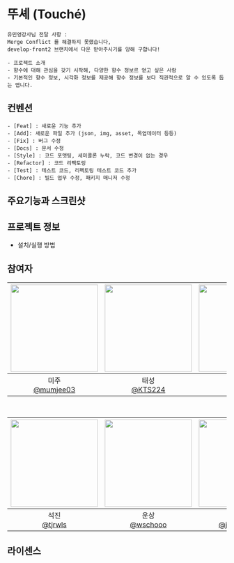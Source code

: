 # 뚜셰 (Touché)

```
유민영강사님 전달 사항 : 
Merge Conflict 를 해결하지 못했습니다,
develop-front2 브랜치에서 다운 받아주시기를 양해 구합니다! 
```


```
- 프로젝트 소개
- 향수에 대해 관심을 갖기 시작해, 다양한 향수 정보르 얻고 싶은 사람
- 기본적인 향수 정보, 시각화 정보를 제공해 향수 정보를 보다 직관적으로 알 수 있도록 돕는 앱니다.
```


## 컨벤션
```
- [Feat] : 새로운 기능 추가
- [Add]: 새로운 파일 추가 (json, img, asset, 목업데이터 등등)
- [Fix] : 버그 수정
- [Docs] : 문서 수정
- [Style] : 코드 포맷팅, 세미콜론 누락, 코드 변경이 없는 경우
- [Refactor] : 코드 리펙토링
- [Test] : 테스트 코드, 리펙토링 테스트 코드 추가
- [Chore] : 빌드 업무 수정, 패키지 매니저 수정
```


## 주요기능과 스크린샷

## 프로젝트 정보
- 설치/실행 방법

## 참여자
| <img src="https://avatars.githubusercontent.com/u/114036537?v=4" width=200> | <img src="https://avatars.githubusercontent.com/u/75517368?v=4" width=200> | <img src="https://avatars.githubusercontent.com/u/99034396?v=4" width=200> | <img src="https://avatars.githubusercontent.com/u/68586179?v=4" width=200> | <img src="https://avatars.githubusercontent.com/u/48742019?v=4" width=200> |
| :----------------------------------------------------------: | :---------------------------------------------: | :-------------------------------------------------: | :-------------------------------------------------: |  :-------------------------------------------------: |
| 미주<br/>[@mumjee03](https://github.com/mumjee03)<br/> | 태성<br/>[@KTS224](https://github.com/KTS224)<br/> | 태형<br/> [@yahoth](https://github.com/yahoth)<br/> | 광현<br/>[@seo-kh](https://github.com/seo-kh)<br/> | 재희<br/>[@jaehee6](https://github.com/jaehee6)<br/> |

<br/>

| <img src="https://avatars.githubusercontent.com/u/114036537?v=4" width=200> | <img src="https://avatars.githubusercontent.com/u/75517368?v=4" width=200> | <img src="https://avatars.githubusercontent.com/u/99034396?v=4" width=200> | <img src="https://avatars.githubusercontent.com/u/68586179?v=4" width=200> |
| :----------------------------------------------------------: | :---------------------------------------------: | :-------------------------------------------------: | :-------------------------------------------------: |
| 석진<br/>[@tjrwls](https://github.com/tjrwls)<br/> | 운상<br/>[@wschooo](https://github.com/wschooo)<br/> | 진표<br/> [@jphong1005](https://github.com/jphong1005)<br/> | 유진<br/>[@yooj_1202](https://github.com/yooj_1202)<br/> |

## 라이센스



